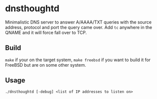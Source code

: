 # dnsthoughtd

Minimalistic DNS server to answer A/AAAA/TXT queries with the source address,
protocol and port the query came over. Add `tc` anywhere in the QNAME and it
will force fall over to TCP.

## Build

`make` if your on the target system, `make freebsd` if you want to build it
for FreeBSD but are on some other system.

## Usage

```
./dnsthoughtd [-debug] <list of IP addresses to listen on>
```
